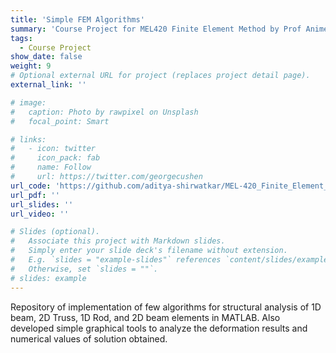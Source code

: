 ```yaml
---
title: 'Simple FEM Algorithms'
summary: 'Course Project for MEL420 Finite Element Method by Prof Animesh Chatterjee at VNIT'
tags:
  - Course Project
show_date: false
weight: 9
# Optional external URL for project (replaces project detail page).
external_link: ''

# image:
#   caption: Photo by rawpixel on Unsplash
#   focal_point: Smart

# links:
#   - icon: twitter
#     icon_pack: fab
#     name: Follow
#     url: https://twitter.com/georgecushen
url_code: 'https://github.com/aditya-shirwatkar/MEL-420_Finite_Element_Method'
url_pdf: ''
url_slides: ''
url_video: ''

# Slides (optional).
#   Associate this project with Markdown slides.
#   Simply enter your slide deck's filename without extension.
#   E.g. `slides = "example-slides"` references `content/slides/example-slides.md`.
#   Otherwise, set `slides = ""`.
# slides: example
---
```


Repository of implementation of few algorithms for structural analysis of 1D beam, 2D Truss, 1D Rod, and 2D beam elements in MATLAB. Also developed simple graphical tools to analyze the deformation results and numerical values of solution obtained.